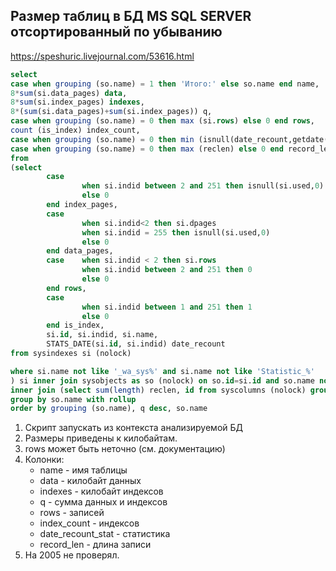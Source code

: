 ##  Размер таблиц в БД MS SQL SERVER отсортированный по убыванию
https://speshuric.livejournal.com/53616.html
``` SQL
select
case when grouping (so.name) = 1 then 'Итого:' else so.name end name,
8*sum(si.data_pages) data, 
8*sum(si.index_pages) indexes, 
8*(sum(si.data_pages)+sum(si.index_pages)) q, 
case when grouping (so.name) = 0 then max (si.rows) else 0 end rows, 
count (is_index) index_count, 
case when grouping (so.name) = 0 then min (isnull(date_recount,getdate())) else null end date_recount_stat,
case when grouping (so.name) = 0 then max (reclen) else 0 end record_len
from
(select 
        case 
                when si.indid between 2 and 251 then isnull(si.used,0)
                else 0
        end index_pages,
        case 
                when si.indid<2 then si.dpages 
                when si.indid = 255 then isnull(si.used,0)
                else 0
        end data_pages,
        case    when si.indid < 2 then si.rows 
                when si.indid between 2 and 251 then 0
                else 0
        end rows,
        case    
                when si.indid between 1 and 251 then 1
                else 0
        end is_index,
        si.id, si.indid, si.name, 
        STATS_DATE(si.id, si.indid) date_recount
from sysindexes si (nolock) 

where si.name not like '_wa_sys%' and si.name not like 'Statistic_%'
) si inner join sysobjects as so (nolock) on so.id=si.id and so.name not like 'sys%'
inner join (select sum(length) reclen, id from syscolumns (nolock) group by id) sc on sc.id = so.id
group by so.name with rollup
order by grouping (so.name), q desc, so.name
```

1. Скрипт запускать из контекста анализируемой БД
2. Размеры приведены к килобайтам.
3. rows может быть неточно (см. документацию)
4. Колонки:
    * name - имя таблицы
    * data - килобайт данных
    * indexes - килобайт индексов
    * q - сумма данных и индексов
    * rows - записей
    * index_count - индексов
    * date_recount_stat - статистика
    * record_len - длина записи
5. На 2005 не проверял. 